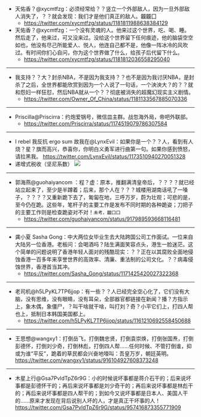 - 天佑香？@xycmtfzg：必须经常给？？竖立一个外部敌人，因为一旦外部敌人消失了，？？就会发现：我们才是他们真正的敌人。龖龖囗
  - https://twitter.com/xycmtfzg/status/1181811988638384129
- 天佑香？@xycmtfzg：一个没有灵魂的人。他来过这个世界，吃、喝、睡。然后走了，他来过，可又没来过。没给这个世界留下任何痕迹，他的脑袋空空如也，他没有尽己所能爱人、悦人，他连自己都不是，他像一阵冰冷的风吹过。有时间你扪心自问，你为这个世界做了什么，给孩子后代留下什么。
  - https://twitter.com/xycmtfzg/status/1181812036558295040
---
- 我支持？？大？封杀NBA，不是因为我支持？？也不是因为我讨厌NBA，是封杀了之后，全世界都能欣赏到因为一个人说了一句话，一个泱泱大？的？？就和怨妇一样狂怼，然后NBA就从一个？？彻底被消失的超魔幻现实主义剧情。
  - https://twitter.com/Owner_Of_China/status/1181133567885070336
---
- Priscilla@Priscirra：约炮爱锅号，微信皿主群。战忽海外局，帝吧外联部。
  - https://twitter.com/Priscirra/status/1174519079786307584
---
- I rebel 我反抗 ergo sum 故我在@LynxEvil：如果你是一个？？人，看到有人烧？星？旗而高兴，恭喜你，你明白义勇军进行曲第一句。如果你感到愤怒，请拉黑我。
https://twitter.com/LynxEvil/status/1173510940270051328
- 递增式税收（坚尼系数）
![](https://pbs.twimg.com/profile_banners/137192398/1530868480)
---
- 郭海燕@guohaiyancom
：程？虚：原本，推翻满清皇帝后，？？？？就已经站立起来了，至少是半蹲着；后来，那个人在？？？城楼用湖南话吼了一嗓子，？？？？又重新跪下去了，匍匐在地，三呼万岁，蔚为壮观；可悲的是，至今仍在跪。这些年，笔杆子的主要工作是发布不同时期的各种跪姿；刀把子的主要工作则是检查跪姿对不对！`未考，龖囗囗`
  - https://twitter.com/guohaiyancom/status/917989593668116481
---
- 龚小夏 Sasha Gong：中大两位女毕业生去大陆跨国公司工作面试。一位来自大陆另一位香港。老板问：会喝酒吗？陆生满面笑容点头，港生一脸迷茫。这个简单的问题说明了香港年轻人面对的残酷现实：？？正在以其腐败全面地侵蚀香港一百多年来享誉世界的高效率、清廉、重法制的公司文化。？？病毒侵蚀世界，香港首当其冲。
  - https://twitter.com/Sasha_Gong/status/1171425420027322368
---
- 老司机@h5LPyKL7TP6jjop：有一些？？人已经完全空心化了，它们没有大脑，没有思维，没有眼睛，没有耳朵，全部器官都链接在新闻？播？方指示上，象木偶，象僵尸，？叫干啥就干啥，叫打刘？奇？小平它们上，打四人帮也上，抵制日本韩国美国都上。
  - https://twitter.com/h5LPyKL7TP6jjop/status/1161210692558450688
---
- 王思想@wangxy1：打倒岳飞，打倒魏忠贤，打倒袁崇焕，打倒张国焘，打倒彭德怀，打倒刘少奇，打倒林彪，打倒四人帮……任何时候、不管打倒谁，抑或为谁“平反”，跪着的草民都会兴奋地嚎叫：吾皇万岁，朝廷英明。
https://twitter.com/wangxy1/status/916104927608373248
---
- 木星上行@Gsa7PvldTpZ6r9G：小的时候说坏事都是蒋介石干的；后来说坏事都是彭德怀干的；再后来说坏事都是刘少奇干的；再后来说坏事都是林彪干的；再后来说坏事都是四人帮干的；到如今又说坏事都是日本人、美国人干的……原来才发现在背后说别人坏的人，才是真正干坏事的人！
https://twitter.com/Gsa7PvldTpZ6r9G/status/957416873355771909
